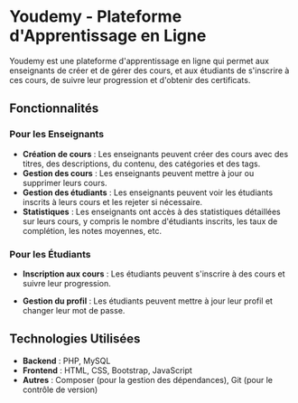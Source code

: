  # Youdemy - Plateforme d'Apprentissage en Ligne

Youdemy est une plateforme d'apprentissage en ligne qui permet aux enseignants de créer et de gérer des cours, et aux étudiants de s'inscrire à ces cours, de suivre leur progression et d'obtenir des certificats.

## Fonctionnalités

### Pour les Enseignants
- **Création de cours** : Les enseignants peuvent créer des cours avec des titres, des descriptions, du contenu, des catégories et des tags.
- **Gestion des cours** : Les enseignants peuvent mettre à jour ou supprimer leurs cours.
- **Gestion des étudiants** : Les enseignants peuvent voir les étudiants inscrits à leurs cours et les rejeter si nécessaire.
- **Statistiques** : Les enseignants ont accès à des statistiques détaillées sur leurs cours, y compris le nombre d'étudiants inscrits, les taux de complétion, les notes moyennes, etc.

### Pour les Étudiants
- **Inscription aux cours** : Les étudiants peuvent s'inscrire à des cours et suivre leur progression.
<!-- - **Téléchargement de certificats** : Les étudiants peuvent télécharger des certificats de complétion pour les cours qu'ils ont terminés. -->
- **Gestion du profil** : Les étudiants peuvent mettre à jour leur profil et changer leur mot de passe.

## Technologies Utilisées

- **Backend** : PHP, MySQL
- **Frontend** : HTML, CSS, Bootstrap, JavaScript
- **Autres** : Composer (pour la gestion des dépendances), Git (pour le contrôle de version)

